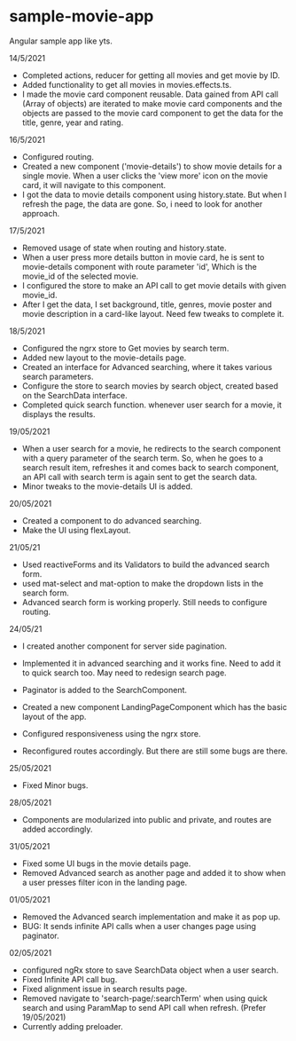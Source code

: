# sample-movie-app
Angular sample  app like yts.


14/5/2021
+ Completed actions, reducer for getting all movies and get movie by ID.
+ Added functionality to get all movies in movies.effects.ts.
+ I made the movie card component reusable. Data gained from API call (Array of objects) are iterated to make movie card components and the objects are passed to the movie card component to get the data for the title, genre, year and rating.

16/5/2021
+ Configured routing.
+ Created a new component ('movie-details') to show movie details for a single movie. When a user clicks the 'view more' icon on the movie card, it will navigate to this component.
+ I got the data to movie details component using history.state. But when I refresh the page, the data are gone. So, i need to look for another approach.

17/5/2021
+ Removed usage of state when routing and history.state.
+ When a user press more details button in movie card, he is sent to movie-details component with route parameter 'id', Which is the movie_id of the selected movie.
+ I configured the store to make an API call to get movie details with given movie_id.
+ After I get the data, I set background, title, genres, movie poster and movie description in a card-like layout. Need few tweaks to complete it.

18/5/2021
+ Configured the ngrx store to Get movies by search term.
+ Added new layout to the movie-details page.
+ Created an interface for Advanced searching, where it takes various search parameters. 
+ Configure the store to search movies by search object, created based on the SearchData interface.
+ Completed quick search function. whenever user search for a movie, it displays the results. 

19/05/2021
+ When a user search for a movie, he redirects to the search component with a query parameter of the search term. So, when he goes to a search result item, refreshes it and comes back to search component, an API call with search term is again sent to get the search data.
+ Minor tweaks to the movie-details UI is added.

20/05/2021
+ Created a component to do advanced searching.
+ Make the UI using flexLayout.

21/05/21
+ Used reactiveForms and its Validators to build the advanced search form.
+ used mat-select and mat-option to make the dropdown lists in the search form.
+ Advanced search form is working properly. Still needs to configure routing.

24/05/21
+ I created another component for server side pagination.
+ Implemented it in advanced searching and it works fine. Need to add it to quick search too. May need to redesign search page.
+ Paginator is added to the SearchComponent.

+ Created a new component LandingPageComponent which has the basic layout of the app. 
+ Configured responsiveness using the ngrx store.
+ Reconfigured routes accordingly. But there are still some bugs are there.

25/05/2021
+ Fixed Minor bugs.

28/05/2021
+ Components are modularized into public and private, and routes are added accordingly.

31/05/2021
+ Fixed some UI bugs in the movie details page.
+ Removed Advanced search as another page and added it to show when a user presses filter icon in the landing page.

01/05/2021
+ Removed the Advanced search implementation and make it as pop up. 
+ BUG: It sends infinite API calls when a user changes page using paginator.

02/05/2021
+ configured ngRx store to save SearchData object when a user search. 
+ Fixed Infinite API call bug.
+ Fixed alignment issue in search results page.
+ Removed navigate to 'search-page/:searchTerm' when using quick search and using ParamMap to send API call when refresh. (Prefer 19/05/2021)
+ Currently adding preloader. 